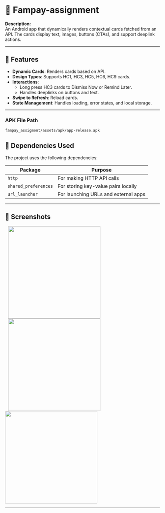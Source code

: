 # 📱 **Fampay-assignment**

**Description:**  
An Android app that dynamically renders contextual cards fetched from an API. The cards display text, images, buttons (CTAs), and support deeplink actions.

---

## 🚀 Features  

- **Dynamic Cards**: Renders cards based on API. 
- **Design Types**: Supports HC1, HC3, HC5, HC6, HC9 cards. 
- **Interactions**:
    - Long press HC3 cards to Dismiss Now or Remind Later.
    - Handles deeplinks on buttons and text.
- **Swipe to Refresh**: Reload cards.
- **State Management**: Handles loading, error states, and local storage.


---

### APK File Path
```bash
fampay_assigment/assets/apk/app-release.apk
```



## 🔑 Dependencies Used  

The project uses the following dependencies:  

| **Package**            | **Purpose**                       |
|-------------------------|-----------------------------------|
| `http`                 | For making HTTP API calls                       |
| `shared_preferences`             | For storing key-value pairs locally              |
| `url_launcher`         | For launching URLs and external apps                    |



---

## 📸 Screenshots
<p> <img src="https://github.com/user-attachments/assets/d844285c-d38d-4d9c-9790-35dee84ff4e9" width="300" hspace="10"/> <img src="https://github.com/user-attachments/assets/c2830cc1-752d-41da-bf56-e26dc33cabce" width="300" hspace="10"/><img src= "https://github.com/user-attachments/assets/b11ff56d-787f-477f-bddf-82d9faf0fb84" width="300"/> </p>




---
